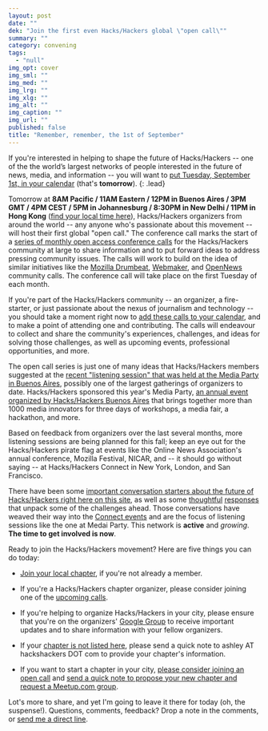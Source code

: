 ```yaml
---
layout: post
date: ""
dek: "Join the first even Hacks/Hackers global \"open call\""
summary: ""
category: convening
tags: 
  - "null"
img_opt: cover
img_sml: ""
img_med: ""
img_lrg: ""
img_xlg: ""
img_alt: ""
img_caption: ""
img_url: ""
published: false
title: "Remember, remember, the 1st of September"
---
```




If you're interested in helping to shape the future of Hacks/Hackers -- one of the the world’s largest networks of people interested in the future of news, media, and information -- you will want to [put Tuesday, September 1st, in your calendar][calendar] (that's **tomorrow**). 
{: .lead}

Tomorrow at **8AM Pacific / 11AM Eastern / 12PM in Buenos Aires / 3PM GMT / 4PM CEST / 5PM in Johannesburg / 8:30PM in New Delhi / 11PM in Hong Kong** ([find your local time here](http://www.timeanddate.com/worldclock/fixedtime.html?msg=Hacks%2FHackers+Global+Open+Call&iso=20150901T08&p1=224&am=30)), Hacks/Hackers organizers from around the world -- any anyone who's passionate about this movement -- will host their first global "open call." The conference call marks the start of a [series of monthly open access conference calls][calendar] for the Hacks/Hackers community at large to share information and to put forward ideas to address pressing community issues. The calls will work to build on the idea of similar initiatives like the [Mozilla Drumbeat](https://wiki.mozilla.org/Drumbeat/Community-Calls/2010), [Webmaker](https://wiki.mozilla.org/Webmakers/Community_Calls_Archive), and [OpenNews](https://opennews.org/what/community/calls/) community calls. The conference call will take place on the first Tuesday of each month.

If you're part of the Hacks/Hackers community -- an organizer, a fire-starter, or just passionate about the nexus of journalism and technology -- you should take a moment right now to [add these calls to your calendar][calendar], and to make a point of attending one and contributing. The calls will endeavour to collect and share the community's experiences, challenges, and ideas for solving those challenges, as well as upcoming events, professional opportunities, and more.

The open call series is just one of many ideas that Hacks/Hackers members suggested at the [recent "listening session" that was held at the Media Party in Buenos Aires](https://twitter.com/HacksHackers/status/636911612868300800), possibly one of the largest gatherings of organizers to date. Hacks/Hackers sponsored this year's Media Party, [an annual event organized by Hacks/Hackers Buenos Aires](http://mediaparty.info/en/) that brings together more than 1000 media innovators for three days of workshops, a media fair, a hackathon, and more.

Based on feedback from organizers over the last several months, more listening sessions are being planned for this fall; keep an eye out for the Hacks/Hackers pirate flag at events like the Online News Association's annual conference, Mozilla Festival, NICAR, and -- it should go without saying -- at Hacks/Hackers Connect in New York, London, and San Francisco.

There have been some [important conversation starters about the future of Hacks/Hackers right here on this site](http://phillipadsmith.com/2015/06/what-is-hacks-hackers.html), as well as some [thoughtful](http://pudo.org/blog/2015/06/04/hacks-hackers.html) [responses](http://pudo.org/blog/2015/06/04/hacks-hackers.html#comment-2064909434) that unpack some of the challenges ahead. Those conversations have weaved their way into the [Connect events](https://storify.com/burtherman/hacks-hackers-launches-connect-series-in-berlin) and are the focus of listening sessions like the one at Medai Party. This network is **active** and _growing_. **The time to get involved is now**.

Ready to join the Hacks/Hackers movement? Here are five things you can do today:

* [Join your local chapter](http://www.meetup.com/pro/hackshackers/), if you're not already a member.

* If you're a Hacks/Hackers chapter organizer, please consider joining one of the [upcoming calls][calendar]. 

* If you're helping to organize Hacks/Hackers in your city, please ensure that you're on the organizers' [Google Group](https://groups.google.com/forum/#!forum/hackshackersorganizers) to receive important updates and to share information with your fellow organizers.

* If your [chapter is not listed here](http://hackshackers.com/chapters/), please send a quick note to ashley AT hackshackers DOT com to provide your chapter's information.

* If you want to start a chapter in your city, [please consider joining an open call][calendar] and [send a quick note to propose your new chapter and request a Meetup.com group](http://hackshackers.com/resources/join/).

Lot's more to share, and yet I'm going to leave it there for today (oh, the suspense!). Questions, comments, feedback? Drop a note in the comments, or [send me a direct line](/about#contact).


[calendar]: http://hackshackers.com/global-open-calls/
